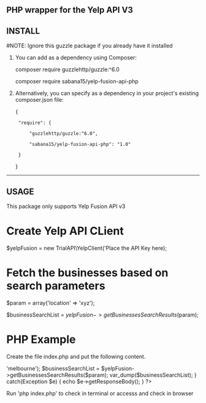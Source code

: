 PHP wrapper for the Yelp API V3
----------------------------------------------------------------------
INSTALL
----------------------------------------------------------------------
#NOTE: Ignore this guzzle package if you already have it installed

1. You can add as a dependency using Composer:

   composer require guzzlehttp/guzzle:^6.0

   composer require sabana15/yelp-fusion-api-php

2. Alternatively, you can specify as a dependency in your project's existing composer.json file:

   {

        "require": {

            "guzzlehttp/guzzle:^6.0",

            "sabana15/yelp-fusion-api-php": "1.0"

        }
    }

----------------------------------------------------------------------
USAGE
----------------------------------------------------------------------
This package only supports Yelp Fusion API v3

# Create Yelp API CLient
$yelpFusion = new TrialAPI\YelpClient('Place the API Key here);

# Fetch the businesses based on search parameters
$param = array('location' => 'xyz');

$businessSearchList = $yelpFusion->getBusinessesSearchResults($param);

# PHP Example

Create the file index.php and put the following content.

<?php

require 'vendor/autoload.php';

try{

    $apikey = 'API key goes here';

    $yelpFusion = new TrialAPI\YelpClient($apikey);

    $param = array('location' => 'melbourne');

    $businessSearchList = $yelpFusion->getBusinessesSearchResults($param);

    var_dump($businessSearchList);

}

catch(Exception $e) {

    echo $e->getResponseBody();

}

?>

Run 'php index.php' to check in terminal or accesss and check in browser
